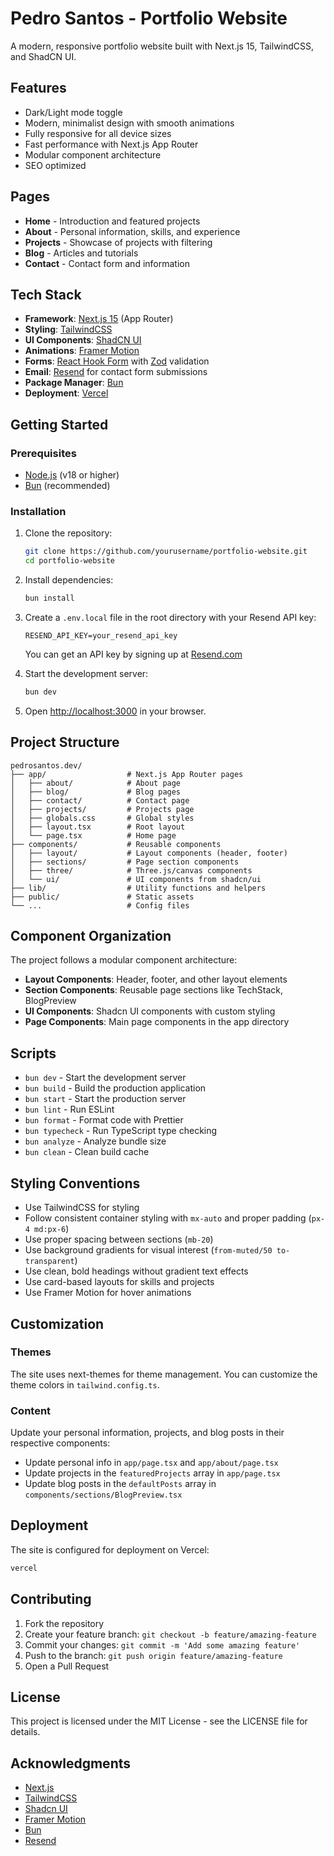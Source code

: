 # Pedro Santos - Portfolio Website

A modern, responsive portfolio website built with Next.js 15, TailwindCSS, and ShadCN UI.

## Features

- Dark/Light mode toggle
- Modern, minimalist design with smooth animations
- Fully responsive for all device sizes
- Fast performance with Next.js App Router
- Modular component architecture
- SEO optimized

## Pages

- **Home** - Introduction and featured projects
- **About** - Personal information, skills, and experience
- **Projects** - Showcase of projects with filtering
- **Blog** - Articles and tutorials
- **Contact** - Contact form and information

## Tech Stack

- **Framework**: [Next.js 15](https://nextjs.org/) (App Router)
- **Styling**: [TailwindCSS](https://tailwindcss.com/)
- **UI Components**: [ShadCN UI](https://ui.shadcn.com/)
- **Animations**: [Framer Motion](https://www.framer.com/motion/)
- **Forms**: [React Hook Form](https://react-hook-form.com/) with [Zod](https://zod.dev/) validation
- **Email**: [Resend](https://resend.com/) for contact form submissions
- **Package Manager**: [Bun](https://bun.sh/)
- **Deployment**: [Vercel](https://vercel.com/)

## Getting Started

### Prerequisites

- [Node.js](https://nodejs.org/) (v18 or higher)
- [Bun](https://bun.sh/) (recommended)

### Installation

1. Clone the repository:

   ```bash
   git clone https://github.com/yourusername/portfolio-website.git
   cd portfolio-website
   ```

2. Install dependencies:

   ```bash
   bun install
   ```

3. Create a `.env.local` file in the root directory with your Resend API key:

   ```
   RESEND_API_KEY=your_resend_api_key
   ```

   You can get an API key by signing up at [Resend.com](https://resend.com)

4. Start the development server:

   ```bash
   bun dev
   ```

5. Open [http://localhost:3000](http://localhost:3000) in your browser.

## Project Structure

```
pedrosantos.dev/
├── app/                  # Next.js App Router pages
│   ├── about/            # About page
│   ├── blog/             # Blog pages
│   ├── contact/          # Contact page
│   ├── projects/         # Projects page
│   ├── globals.css       # Global styles
│   ├── layout.tsx        # Root layout
│   └── page.tsx          # Home page
├── components/           # Reusable components
│   ├── layout/           # Layout components (header, footer)
│   ├── sections/         # Page section components
│   ├── three/            # Three.js/canvas components
│   └── ui/               # UI components from shadcn/ui
├── lib/                  # Utility functions and helpers
├── public/               # Static assets
└── ...                   # Config files
```

## Component Organization

The project follows a modular component architecture:

- **Layout Components**: Header, footer, and other layout elements
- **Section Components**: Reusable page sections like TechStack, BlogPreview
- **UI Components**: Shadcn UI components with custom styling
- **Page Components**: Main page components in the app directory

## Scripts

- `bun dev` - Start the development server
- `bun build` - Build the production application
- `bun start` - Start the production server
- `bun lint` - Run ESLint
- `bun format` - Format code with Prettier
- `bun typecheck` - Run TypeScript type checking
- `bun analyze` - Analyze bundle size
- `bun clean` - Clean build cache

## Styling Conventions

- Use TailwindCSS for styling
- Follow consistent container styling with `mx-auto` and proper padding (`px-4 md:px-6`)
- Use proper spacing between sections (`mb-20`)
- Use background gradients for visual interest (`from-muted/50 to-transparent`)
- Use clean, bold headings without gradient text effects
- Use card-based layouts for skills and projects
- Use Framer Motion for hover animations

## Customization

### Themes

The site uses next-themes for theme management. You can customize the theme colors in `tailwind.config.ts`.

### Content

Update your personal information, projects, and blog posts in their respective components:

- Update personal info in `app/page.tsx` and `app/about/page.tsx`
- Update projects in the `featuredProjects` array in `app/page.tsx`
- Update blog posts in the `defaultPosts` array in `components/sections/BlogPreview.tsx`

## Deployment

The site is configured for deployment on Vercel:

```bash
vercel
```

## Contributing

1. Fork the repository
2. Create your feature branch: `git checkout -b feature/amazing-feature`
3. Commit your changes: `git commit -m 'Add some amazing feature'`
4. Push to the branch: `git push origin feature/amazing-feature`
5. Open a Pull Request

## License

This project is licensed under the MIT License - see the LICENSE file for details.

## Acknowledgments

- [Next.js](https://nextjs.org/)
- [TailwindCSS](https://tailwindcss.com/)
- [Shadcn UI](https://ui.shadcn.com/)
- [Framer Motion](https://www.framer.com/motion/)
- [Bun](https://bun.sh/)
- [Resend](https://resend.com/)
